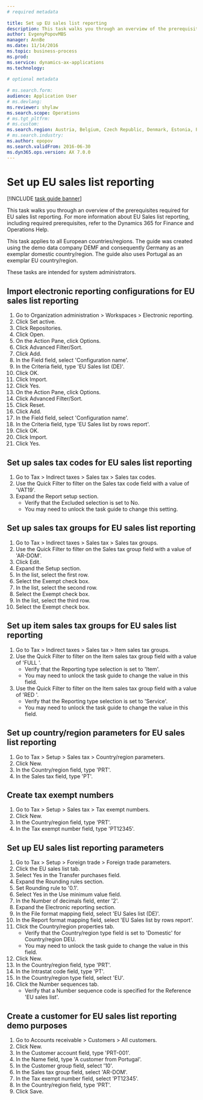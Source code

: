 ```yaml
--- 
# required metadata 
 
title: Set up EU sales list reporting
description: This task walks you through an overview of the prerequisites required for EU sales list reporting. 
author: EvgenyPopovMBS
manager: AnnBe 
ms.date: 11/14/2016
ms.topic: business-process 
ms.prod:  
ms.service: dynamics-ax-applications 
ms.technology:  
 
# optional metadata 
 
# ms.search.form:   
audience: Application User 
# ms.devlang:  
ms.reviewer: shylaw
ms.search.scope: Operations 
# ms.tgt_pltfrm:  
# ms.custom:  
ms.search.region: Austria, Belgium, Czech Republic, Denmark, Estonia, Finland, France, Germany, Hungary, Ireland, Italy, Latvia, Lithuania, Netherlands, Poland, Spain, Sweden, United Kingdom
# ms.search.industry: 
ms.author: epopov
ms.search.validFrom: 2016-06-30 
ms.dyn365.ops.version: AX 7.0.0 
---
```

# Set up EU sales list reporting

[!INCLUDE [task guide banner](../../includes/task-guide-banner.md)]

This task walks you through an overview of the prerequisites required for EU sales list reporting. For more information about EU Sales list reporting, including required prerequisites, refer to the Dynamics 365 for Finance and Operations Help.

This task applies to all European countries/regions. The guide was created using the demo data company DEMF and consequently Germany as an exemplar domestic country/region. The guide also uses Portugal as an exemplar EU country/region.

These tasks are intended for system administrators.


## Import electronic reporting configurations for EU sales list reporting
1. Go to Organization administration > Workspaces > Electronic reporting.
2. Click Set active.
3. Click Repositories.
4. Click Open.
5. On the Action Pane, click Options.
6. Click Advanced Filter/Sort.
7. Click Add.
8. In the Field field, select 'Configuration name'.
9. In the Criteria field, type 'EU Sales list (DE)'.
10. Click OK.
11. Click Import.
12. Click Yes.
13. On the Action Pane, click Options.
14. Click Advanced Filter/Sort.
15. Click Reset.
16. Click Add.
17. In the Field field, select 'Configuration name'.
18. In the Criteria field, type 'EU Sales list by rows report'.
19. Click OK.
20. Click Import.
21. Click Yes.

## Set up sales tax codes for EU sales list reporting
1. Go to Tax > Indirect taxes > Sales tax > Sales tax codes.
2. Use the Quick Filter to filter on the Sales tax code field with a value of 'VAT19'.
3. Expand the Report setup section.
    * Verify that the Excluded selection is set to No.  
    * You may need to unlock the task guide to change this setting.  

## Set up sales tax groups for EU sales list reporting
1. Go to Tax > Indirect taxes > Sales tax > Sales tax groups.
2. Use the Quick Filter to filter on the Sales tax group field with a value of 'AR-DOM'.
3. Click Edit.
4. Expand the Setup section.
5. In the list, select the first row.
6. Select the Exempt check box.
7. In the list, select the second row.
8. Select the Exempt check box.
9. In the list, select the third row.
10. Select the Exempt check box.

## Set up item sales tax groups for EU sales list reporting
1. Go to Tax > Indirect taxes > Sales tax > Item sales tax groups.
2. Use the Quick Filter to filter on the Item sales tax group field with a value of 'FULL '.
    * Verify that the Reporting type selection is set to 'Item'.  
    * You may need to unlock the task guide to change the value in this field.  
3. Use the Quick Filter to filter on the Item sales tax group field with a value of 'RED '.
    * Verify that the Reporting type selection is set to 'Service'.  
    * You may need to unlock the task guide to change the value in this field.  

## Set up country/region parameters for EU sales list reporting
1. Go to Tax > Setup > Sales tax > Country/region parameters.
2. Click New.
3. In the Country/region field, type 'PRT'.
4. In the Sales tax field, type 'PT'.

## Create tax exempt numbers
1. Go to Tax > Setup > Sales tax > Tax exempt numbers.
2. Click New.
3. In the Country/region field, type 'PRT'.
4. In the Tax exempt number field, type 'PT12345'.

## Set up EU sales list reporting parameters
1. Go to Tax > Setup > Foreign trade > Foreign trade parameters.
2. Click the EU sales list tab.
3. Select Yes in the Transfer purchases field.
4. Expand the Rounding rules section.
5. Set Rounding rule to '0.1'.
6. Select Yes in the Use minimum value field.
7. In the Number of decimals field, enter '2'.
8. Expand the Electronic reporting section.
9. In the File format mapping field, select 'EU Sales list (DE)'.
10. In the Report format mapping field, select 'EU Sales list by rows report'.
11. Click the Country/region properties tab.
    * Verify that the Country/region type field is set to 'Domestic' for Country/region DEU.  
    * You may need to unlock the task guide to change the value in this field.  
12. Click New.
13. In the Country/region field, type 'PRT'.
14. In the Intrastat code field, type 'PT'.
15. In the Country/region type field, select 'EU'.
16. Click the Number sequences tab.
    * Verify that a Number sequence code is specified for the Reference 'EU sales list'.  

## Create a customer for EU sales list reporting demo purposes
1. Go to Accounts receivable > Customers > All customers.
2. Click New.
3. In the Customer account field, type 'PRT-001'.
4. In the Name field, type 'A customer from Portugal'.
5. In the Customer group field, select '10'.
6. In the Sales tax group field, select 'AR-DOM'.
7. In the Tax exempt number field, select 'PT12345'.
8. In the Country/region field, type 'PRT'.
9. Click Save.

